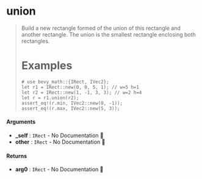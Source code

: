 # union

>  Build a new rectangle formed of the union of this rectangle and another rectangle.
>  The union is the smallest rectangle enclosing both rectangles.
>  # Examples
>  ```
>  # use bevy_math::{IRect, IVec2};
>  let r1 = IRect::new(0, 0, 5, 1); // w=5 h=1
>  let r2 = IRect::new(1, -1, 3, 3); // w=2 h=4
>  let r = r1.union(r2);
>  assert_eq!(r.min, IVec2::new(0, -1));
>  assert_eq!(r.max, IVec2::new(5, 3));
>  ```

#### Arguments

- **\_self** : `IRect` \- No Documentation 🚧
- **other** : `IRect` \- No Documentation 🚧

#### Returns

- **arg0** : `IRect` \- No Documentation 🚧